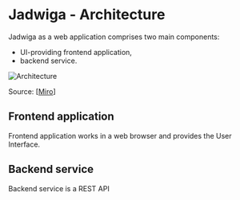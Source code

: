 # Jadwiga - Architecture

Jadwiga as a web application comprises two main components:
- UI-providing frontend application,
- backend service.

![Architecture](https://user-images.githubusercontent.com/50168701/120914319-c1e35b80-c69d-11eb-9540-ccf889fe6325.jpg)

Source: [[Miro](https://miro.com/app/board/o9J_lA6r_fQ=/?moveToWidget=3074457359772091182&cot=14)]

## Frontend application

Frontend application works in a web browser and provides the User Interface.

## Backend service

Backend service is a REST API
